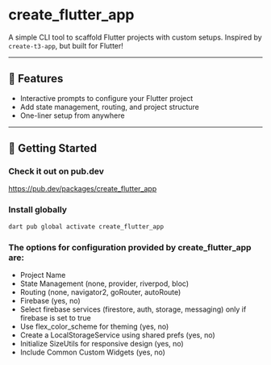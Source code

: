 # create_flutter_app

A simple CLI tool to scaffold Flutter projects with custom setups. Inspired by `create-t3-app`, but built for Flutter!

---

## 🚀 Features

- Interactive prompts to configure your Flutter project
- Add state management, routing, and project structure
- One-liner setup from anywhere

---

## 🧪 Getting Started

### Check it out on pub.dev

https://pub.dev/packages/create_flutter_app

### Install globally

```sh
dart pub global activate create_flutter_app
```


### The options for configuration provided by create_flutter_app are:

- Project Name
- State Management (none, provider, riverpod, bloc)
- Routing (none, navigator2, goRouter, autoRoute)
- Firebase (yes, no)
- Select firebase services (firestore, auth, storage, messaging) only if firebase is set to true
- Use flex_color_scheme for theming (yes, no)
- Create a LocalStorageService using shared prefs (yes, no)
- Initialize SizeUtils for responsive design (yes, no)
- Include Common Custom Widgets (yes, no)
